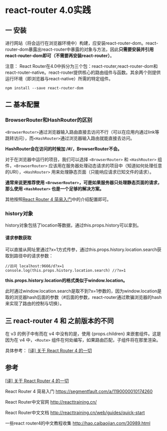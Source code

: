 # react-router 4.0实践

## 一 安装
进行网站（将会运行在浏览器环境中）构建，应安装react-router-dom。react-router-dom暴露出react-router中暴露的对象与方法，因此**只需要安装并引用react-router-dom即可（不需要再安装react-router）**。

注意：
React Router在4.0中拆分为三个包：react-router,react-router-dom和react-router-native。react-router提供核心的路由组件与函数。其余两个则提供运行环境（即浏览器与react-native）所需的特定组件。



```
npm install --save react-router-dom
```

## 二 基本配置

### BrowserRouter和HashRouter的区别

`<BrowserRouter>`通过浏览器输入路由直接去访问不行（可以在应用内通过link等跳转访问），而`<HashRouter>`通过浏览器输入路由就能直接去访问。

**HashRouter会在访问的时候加 /#/，BrowserRouter不会。**

对于在浏览器中运行的项目，我们可以选择 `<BrowserRouter>` 和 `<HashRouter>` 组件，`<BrowserRouter>` 应该用在服务器处理动态请求的项目中（知道如何处理任意的URI），`<HashRouter>` 用来处理静态页面（只能响应请求已知文件的请求）。

**通常来说更推荐使用 `<BrowserRouter>`，可是如果服务器只处理静态页面的请求，那么使用 `<HashRouter>` 也是一个足够的解决方案。**




其他按照[React Router 4 简易入门](https://segmentfault.com/a/1190000010174260)中的介绍配置即可。

### history对象
history对象包括了location等数据，通过this.props.history可以拿到。

#### 请求参数获取
可以直接从网址里通过?x=1方式传参，通过this.props.history.location.search获取到路径中的请求参数：



```
//访问 localhost:9666/d?x=1
console.log(this.props.history.location.search) //?x=1
```

**this.props.history.location的格式类似于window.location。**

此时通过window.location.search是取不到?x=1参数的，因为window.location是取的浏览器hash后面的参数（#后面的参数，react-router通过欺骗浏览器的hash来实现了路由的控制与切换）。


## 三 react-router 4 和 之前版本的不同

在 v3 的例子中有而在 v4 中没有的是，使用 {props.children} 来嵌套组件。这是因为在 v4 中，`<Route>` 组件在何处编写，如果路由匹配，子组件将在那里渲染。

具体参考：
[[译] 关于 React Router 4 的一切
](https://juejin.im/post/5995a2506fb9a0249975a1a4)





## 参考
[[译] 关于 React Router 4 的一切
](https://juejin.im/post/5995a2506fb9a0249975a1a4)

React Router 4 简易入门
https://segmentfault.com/a/1190000010174260

React Router中文官网
http://reacttraining.cn/

React Router中文文档
http://reacttraining.cn/web/guides/quick-start

一些react router4的中文教程收集
http://hao.caibaojian.com/30989.html